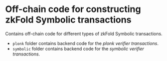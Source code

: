 # Off-chain code for constructing zkFold Symbolic transactions

Contains off-chain code for different types of zkFold Symbolic transactions.

- `plonk` folder contains backend code for the _plonk verifier transactions_.
- `symbolic` folder contains backend code for the _symbolic verifier transactions_.
